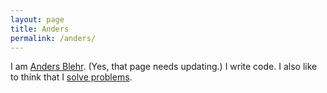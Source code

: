 ```yaml
---
layout: page
title: Anders
permalink: /anders/
---
```


I am [Anders Blehr](https://andersblehr.co). (Yes, that page needs updating.) I write code. I also like to think that I [solve problems](https://www.linkedin.com/in/blehra/).